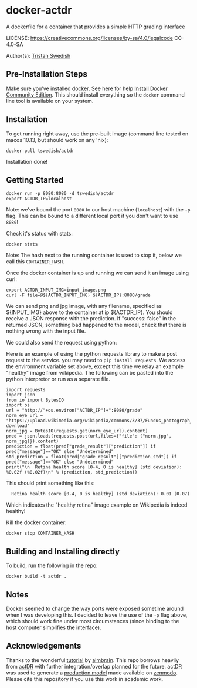 # docker-actdr
A dockerfile for a container that provides a simple HTTP grading interface

LICENSE: https://creativecommons.org/licenses/by-sa/4.0/legalcode
CC-4.0-SA

Author(s): [Tristan Swedish](https://www.tswedish.com)

## Pre-Installation Steps

Make sure you've installed docker. See here for help [Install Docker Community Edition](https://docs.docker.com/install). This should install everything so the `docker` command line tool is available on your system.

## Installation

To get running right away, use the pre-built image (command line tested on macos 10.13, but should work on any 'nix):
~~~~
docker pull tswedish/actdr
~~~~

Installation done!

## Getting Started

~~~~
docker run -p 8080:8080 -d tswedish/actdr
export ACTDR_IP=localhost
~~~~

Note: we've bound the port `8080` to our host machine (`localhost`) with the `-p` flag. This can be bound to a different local port if you don't want to use `8080`!

Check it's status with stats:

`docker stats`

Note: The hash next to the running container is used to stop it, below we call this `CONTAINER_HASH`.

Once the docker container is up and running we can send it an image using curl:

~~~~
export ACTDR_INPUT_IMG=input_image.png
curl -F file=@${ACTDR_INPUT_IMG} ${ACTDR_IP}:8080/grade
~~~~

We can send png and jpg image, with any filename, specified as ${INPUT_IMG} above to the container at ip ${ACTDR_IP}. You should receive a JSON response with the prediction. If "success: false" in the returned JSON, something bad happened to the model, check that there is nothing wrong with the input file.

We could also send the request using python:

Here is an example of using the python requests library to make a post request to the service. you may need to `pip install requests`. We access the environment variable set above, except this time we relay an example "healthy" image from wikipedia. The following can be pasted into the python interpretor or run as a separate file.

~~~~
import requests
import json
from io import BytesIO
import os
url = "http://"+os.environ["ACTDR_IP"]+":8080/grade"
norm_eye_url = "https://upload.wikimedia.org/wikipedia/commons/3/37/Fundus_photograph_of_normal_right_eye.jpg?download"
norm_jpg = BytesIO(requests.get(norm_eye_url).content)
pred = json.loads(requests.post(url,files={"file": ("norm.jpg", norm_jpg)}).content)
prediction = float(pred["grade_result"]["prediction"]) if pred["message"]=="OK" else "Undetermined"
std_prediction = float(pred["grade_result"]["prediction_std"]) if pred["message"]=="OK" else "Undetermined"
print("\n  Retina health score [0-4, 0 is healthy] (std deviation): %0.02f (%0.02f)\n" % (prediction, std_prediction))
~~~~

This should print something like this:

`  Retina health score [0-4, 0 is healthy] (std deviation): 0.01 (0.07)`

Which indicates the "healthy retina" image example on Wikipedia is indeed healthy!

Kill the docker container:

`docker stop CONTAINER_HASH`

## Building and Installing directly

To build, run the following in the repo:
~~~~
docker build -t actdr .
~~~~

## Notes

Docker seemed to change the way ports were exposed sometime around when I was developing this. I decided to leave the use of the `-p` flag above, which should work fine under most circumstances (since binding to the host computer simplifies the interface).

## Acknowledgements

Thanks to the wonderful [tutorial](https://aimbrain.com/blog/serving-deep-learning-models-with-nginx-torch/) by [aimbrain](https://aimbrain.com). This repo borrows heavily from [actDR](https://github.com/OpenEye-Dev/actDR) with further integration/overlap planned for the future. actDR was used to generate a [production model](https://www.zenodo.org/record/495797) made available on [zenmodo](https://www.zenodo.org). Please cite this repository if you use this work in academic work.
